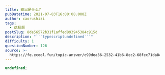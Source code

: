 ```yaml
---
title: 输出是什么?
pubDatetime: 2021-07-03T16:00:00.000Z
author: caorushizi
tags:
  - 选择题
postSlug: 8de56572b31f1affed893945384c915d
description: "```typescriptundefined```"
difficulty: 1
questionNumber: 126
source: >-
  https://fe.ecool.fun/topic-answer/c99dea56-2532-41b6-8ec2-68fec71da84a?orderBy=updateTime&order=desc&tagId=32
---
```


```typescript
undefined;
```
